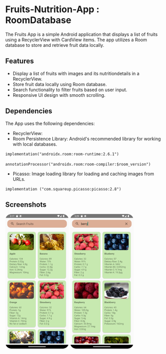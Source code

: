 
# Fruits-Nutrition-App : RoomDatabase

The Fruits App is a simple Android application that displays a list of fruits using a RecyclerView with CardView items. The app utilizes a Room database to store and retrieve fruit data locally.

## Features

- Display a list of fruits with images and its nutritiondetails in a RecyclerView.
- Store fruit data locally using Room database.
- Search functionality to filter fruits based on user input.
- Responsive UI design with smooth scrolling.

## Dependencies

The App uses the following dependencies:

- RecyclerView: 
- Room Persistence Library: Android's recommended library for working with local databases.
  
```
implementation("androidx.room:room-runtime:2.6.1")

annotationProcessor("androidx.room:room-compiler:$room_version")
```
- Picasso: Image loading library for loading and caching images from URLs.
  
```
implementation ("com.squareup.picasso:picasso:2.8") 
```
## Screenshots
<img src="app/src/main/res/drawable/screenshot_01.png" width="200" /> <img src="app/src/main/res/drawable/screenshot_02.png" width="200" /> 

